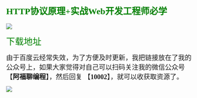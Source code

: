 
#### <font face="楷体" color=green size=5 >HTTP协议原理+实战Web开发工程师必学</font>

![](https://cdn.jsdelivr.net/gh/GenuineXiaofuzi/Picture-Manager/images/202204232125751.png)

<font face="楷体" color=green size=5 >下载地址</font>

<font face="楷体"  size=4 >由于百度云经常失效，为了方便及时更新，我把链接放在了我的公众号上，如果大家觉得对自己可以扫码关注我的微信公众号【**阿福聊编程**】，然后回复 【**10002**】，就可以收获取资源了。</font>

![](https://cdn.jsdelivr.net/gh/GenuineXiaofuzi/Picture-Manager/images/202204062307206.png)